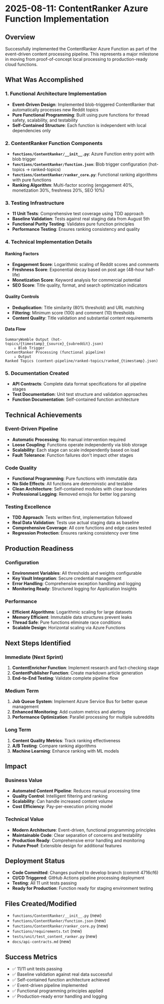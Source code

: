 # 2025-08-11: ContentRanker Azure Function Implementation

## Overview
Successfully implemented the ContentRanker Azure Function as part of the event-driven content processing pipeline. This represents a major milestone in moving from proof-of-concept local processing to production-ready cloud functions.

## What Was Accomplished

### 1. Functional Architecture Implementation
- **Event-Driven Design**: Implemented blob-triggered ContentRanker that automatically processes new Reddit topics
- **Pure Functional Programming**: Built using pure functions for thread safety, scalability, and testability
- **Self-Contained Structure**: Each function is independent with local dependencies only

### 2. ContentRanker Function Components
- **`functions/ContentRanker/__init__.py`**: Azure Function entry point with blob trigger
- **`functions/ContentRanker/function.json`**: Blob trigger configuration (hot-topics -> ranked-topics)
- **`functions/ContentRanker/ranker_core.py`**: Functional ranking algorithms with pure functions
- **Ranking Algorithm**: Multi-factor scoring (engagement 40%, monetization 30%, freshness 20%, SEO 10%)

### 3. Testing Infrastructure
- **11 Unit Tests**: Comprehensive test coverage using TDD approach
- **Baseline Validation**: Tests against real staging data from August 5th
- **Functional Purity Testing**: Validates pure function principles
- **Performance Testing**: Ensures ranking consistency and quality

### 4. Technical Implementation Details

#### Ranking Factors
- **Engagement Score**: Logarithmic scaling of Reddit scores and comments
- **Freshness Score**: Exponential decay based on post age (48-hour half-life)
- **Monetization Score**: Keyword analysis for commercial potential
- **SEO Score**: Title quality, format, and search optimization indicators

#### Quality Controls
- **Deduplication**: Title similarity (80% threshold) and URL matching
- **Filtering**: Minimum score (100) and comment (10) thresholds
- **Content Quality**: Title validation and substantial content requirements

#### Data Flow
```
SummaryWomble Output (hot-topics/{timestamp}_{source}_{subreddit}.json)
    ↓ Blob Trigger
ContentRanker Processing (functional pipeline)
    ↓ Output
Ranked Topics (content-pipeline/ranked-topics/ranked_{timestamp}.json)
```

### 5. Documentation Created
- **API Contracts**: Complete data format specifications for all pipeline stages
- **Test Documentation**: Unit test structure and validation approaches
- **Function Documentation**: Self-contained function architecture

## Technical Achievements

### Event-Driven Pipeline
- **Automatic Processing**: No manual intervention required
- **Loose Coupling**: Functions operate independently via blob storage
- **Scalability**: Each stage can scale independently based on load
- **Fault Tolerance**: Function failures don't impact other stages

### Code Quality
- **Functional Programming**: Pure functions with immutable data
- **No Side Effects**: All functions are deterministic and testable
- **Clean Architecture**: Self-contained modules with clear boundaries
- **Professional Logging**: Removed emojis for better log parsing

### Testing Excellence
- **TDD Approach**: Tests written first, implementation followed
- **Real Data Validation**: Tests use actual staging data as baseline
- **Comprehensive Coverage**: All core functions and edge cases tested
- **Regression Protection**: Ensures ranking consistency over time

## Production Readiness

### Configuration
- **Environment Variables**: All thresholds and weights configurable
- **Key Vault Integration**: Secure credential management
- **Error Handling**: Comprehensive exception handling and logging
- **Monitoring Ready**: Structured logging for Application Insights

### Performance
- **Efficient Algorithms**: Logarithmic scaling for large datasets
- **Memory Efficient**: Immutable data structures prevent leaks
- **Thread Safe**: Pure functions eliminate race conditions
- **Scalable Design**: Horizontal scaling via Azure Functions

## Next Steps Identified

### Immediate (Next Sprint)
1. **ContentEnricher Function**: Implement research and fact-checking stage
2. **ContentPublisher Function**: Create markdown article generation
3. **End-to-End Testing**: Validate complete pipeline flow

### Medium Term
1. **Job Queue System**: Implement Azure Service Bus for better queue management
2. **Enhanced Monitoring**: Add custom metrics and alerting
3. **Performance Optimization**: Parallel processing for multiple subreddits

### Long Term
1. **Content Quality Metrics**: Track ranking effectiveness
2. **A/B Testing**: Compare ranking algorithms
3. **Machine Learning**: Enhance ranking with ML models

## Impact

### Business Value
- **Automated Content Pipeline**: Reduces manual processing time
- **Quality Control**: Intelligent filtering and ranking
- **Scalability**: Can handle increased content volume
- **Cost Efficiency**: Pay-per-execution pricing model

### Technical Value
- **Modern Architecture**: Event-driven, functional programming principles
- **Maintainable Code**: Clear separation of concerns and testability
- **Production Ready**: Comprehensive error handling and monitoring
- **Future Proof**: Extensible design for additional features

## Deployment Status
- **Code Committed**: Changes pushed to develop branch (commit 4716cf6)
- **CI/CD Triggered**: GitHub Actions pipeline processing deployment
- **Testing**: All 11 unit tests passing
- **Ready for Production**: Function ready for staging environment testing

## Files Created/Modified
- `functions/ContentRanker/__init__.py` (new)
- `functions/ContentRanker/function.json` (new)
- `functions/ContentRanker/ranker_core.py` (new)
- `functions/requirements.txt` (new)
- `tests/unit/test_content_ranker.py` (new)
- `docs/api-contracts.md` (new)

## Success Metrics
- ✅ 11/11 unit tests passing
- ✅ Baseline validation against real data successful
- ✅ Self-contained function architecture achieved
- ✅ Event-driven pipeline implemented
- ✅ Functional programming principles applied
- ✅ Production-ready error handling and logging
